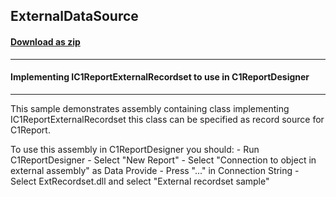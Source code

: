 ## ExternalDataSource
#### [Download as zip](https://grapecity.github.io/DownGit/#/home?url=https://github.com/GrapeCity/ComponentOne-WinForms-Samples/tree/master/NetFramework\Reports\C1Report\Cs\ExternalDataSource)
____
#### Implementing IC1ReportExternalRecordset to use in C1ReportDesigner
____
This sample demonstrates assembly containing class implementing IC1ReportExternalRecordset this class can be specified as record source for C1Report. 

To use this assembly in C1ReportDesigner you should: - Run C1ReportDesigner - Select "New Report" - Select "Connection to object in external assembly" as Data Provide - Press "..." in Connection String - Select ExtRecordset.dll and select "External recordset sample" 

